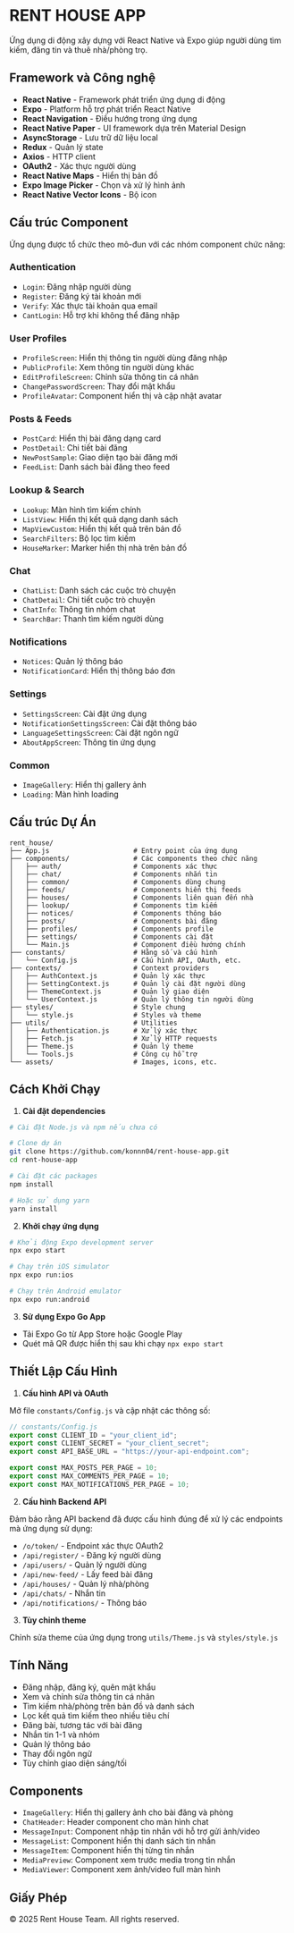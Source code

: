 # RENT HOUSE APP

Ứng dụng di động xây dựng với React Native và Expo giúp người dùng tìm kiếm, đăng tin và thuê nhà/phòng trọ.

## Framework và Công nghệ

- **React Native** - Framework phát triển ứng dụng di động
- **Expo** - Platform hỗ trợ phát triển React Native
- **React Navigation** - Điều hướng trong ứng dụng
- **React Native Paper** - UI framework dựa trên Material Design
- **AsyncStorage** - Lưu trữ dữ liệu local
- **Redux** - Quản lý state
- **Axios** - HTTP client
- **OAuth2** - Xác thực người dùng
- **React Native Maps** - Hiển thị bản đồ
- **Expo Image Picker** - Chọn và xử lý hình ảnh
- **React Native Vector Icons** - Bộ icon

## Cấu trúc Component

Ứng dụng được tổ chức theo mô-đun với các nhóm component chức năng:

### Authentication
- `Login`: Đăng nhập người dùng
- `Register`: Đăng ký tài khoản mới
- `Verify`: Xác thực tài khoản qua email
- `CantLogin`: Hỗ trợ khi không thể đăng nhập

### User Profiles
- `ProfileScreen`: Hiển thị thông tin người dùng đăng nhập
- `PublicProfile`: Xem thông tin người dùng khác
- `EditProfileScreen`: Chỉnh sửa thông tin cá nhân
- `ChangePasswordScreen`: Thay đổi mật khẩu
- `ProfileAvatar`: Component hiển thị và cập nhật avatar

### Posts & Feeds
- `PostCard`: Hiển thị bài đăng dạng card
- `PostDetail`: Chi tiết bài đăng
- `NewPostSample`: Giao diện tạo bài đăng mới
- `FeedList`: Danh sách bài đăng theo feed

### Lookup & Search
- `Lookup`: Màn hình tìm kiếm chính
- `ListView`: Hiển thị kết quả dạng danh sách
- `MapViewCustom`: Hiển thị kết quả trên bản đồ
- `SearchFilters`: Bộ lọc tìm kiếm
- `HouseMarker`: Marker hiển thị nhà trên bản đồ

### Chat
- `ChatList`: Danh sách các cuộc trò chuyện
- `ChatDetail`: Chi tiết cuộc trò chuyện
- `ChatInfo`: Thông tin nhóm chat
- `SearchBar`: Thanh tìm kiếm người dùng

### Notifications
- `Notices`: Quản lý thông báo
- `NotificationCard`: Hiển thị thông báo đơn

### Settings
- `SettingsScreen`: Cài đặt ứng dụng
- `NotificationSettingsScreen`: Cài đặt thông báo
- `LanguageSettingsScreen`: Cài đặt ngôn ngữ
- `AboutAppScreen`: Thông tin ứng dụng

### Common
- `ImageGallery`: Hiển thị gallery ảnh
- `Loading`: Màn hình loading

## Cấu trúc Dự Án

```
rent_house/
├── App.js                     # Entry point của ứng dụng
├── components/                # Các components theo chức năng
│   ├── auth/                  # Components xác thực
│   ├── chat/                  # Components nhắn tin
│   ├── common/                # Components dùng chung
│   ├── feeds/                 # Components hiển thị feeds
│   ├── houses/                # Components liên quan đến nhà
│   ├── lookup/                # Components tìm kiếm
│   ├── notices/               # Components thông báo
│   ├── posts/                 # Components bài đăng
│   ├── profiles/              # Components profile
│   ├── settings/              # Components cài đặt
│   └── Main.js                # Component điều hướng chính
├── constants/                 # Hằng số và cấu hình
│   └── Config.js              # Cấu hình API, OAuth, etc.
├── contexts/                  # Context providers
│   ├── AuthContext.js         # Quản lý xác thực
│   ├── SettingContext.js      # Quản lý cài đặt người dùng
│   ├── ThemeContext.js        # Quản lý giao diện
│   └── UserContext.js         # Quản lý thông tin người dùng
├── styles/                    # Style chung
│   └── style.js               # Styles và theme
├── utils/                     # Utilities
│   ├── Authentication.js      # Xử lý xác thực
│   ├── Fetch.js               # Xử lý HTTP requests
│   ├── Theme.js               # Quản lý theme
│   └── Tools.js               # Công cụ hỗ trợ
└── assets/                    # Images, icons, etc.
```

## Cách Khởi Chạy

1. **Cài đặt dependencies**

```bash
# Cài đặt Node.js và npm nếu chưa có

# Clone dự án
git clone https://github.com/konnn04/rent-house-app.git
cd rent-house-app

# Cài đặt các packages
npm install

# Hoặc sử dụng yarn
yarn install
```

2. **Khởi chạy ứng dụng**

```bash
# Khởi động Expo development server
npx expo start

# Chạy trên iOS simulator
npx expo run:ios

# Chạy trên Android emulator
npx expo run:android
```

3. **Sử dụng Expo Go App**

- Tải Expo Go từ App Store hoặc Google Play
- Quét mã QR được hiển thị sau khi chạy `npx expo start`

## Thiết Lập Cấu Hình

1. **Cấu hình API và OAuth**

Mở file `constants/Config.js` và cập nhật các thông số:

```javascript
// constants/Config.js
export const CLIENT_ID = "your_client_id"; 
export const CLIENT_SECRET = "your_client_secret";
export const API_BASE_URL = "https://your-api-endpoint.com";

export const MAX_POSTS_PER_PAGE = 10;
export const MAX_COMMENTS_PER_PAGE = 10;
export const MAX_NOTIFICATIONS_PER_PAGE = 10;
```

2. **Cấu hình Backend API**

Đảm bảo rằng API backend đã được cấu hình đúng để xử lý các endpoints mà ứng dụng sử dụng:
- `/o/token/` - Endpoint xác thực OAuth2
- `/api/register/` - Đăng ký người dùng
- `/api/users/` - Quản lý người dùng
- `/api/new-feed/` - Lấy feed bài đăng
- `/api/houses/` - Quản lý nhà/phòng
- `/api/chats/` - Nhắn tin
- `/api/notifications/` - Thông báo

3. **Tùy chỉnh theme**

Chỉnh sửa theme của ứng dụng trong `utils/Theme.js` và `styles/style.js`

## Tính Năng

- Đăng nhập, đăng ký, quên mật khẩu
- Xem và chỉnh sửa thông tin cá nhân
- Tìm kiếm nhà/phòng trên bản đồ và danh sách
- Lọc kết quả tìm kiếm theo nhiều tiêu chí
- Đăng bài, tương tác với bài đăng
- Nhắn tin 1-1 và nhóm
- Quản lý thông báo
- Thay đổi ngôn ngữ
- Tùy chỉnh giao diện sáng/tối

## Components

- `ImageGallery`: Hiển thị gallery ảnh cho bài đăng và phòng
- `ChatHeader`: Header component cho màn hình chat
- `MessageInput`: Component nhập tin nhắn với hỗ trợ gửi ảnh/video
- `MessageList`: Component hiển thị danh sách tin nhắn
- `MessageItem`: Component hiển thị từng tin nhắn
- `MediaPreview`: Component xem trước media trong tin nhắn
- `MediaViewer`: Component xem ảnh/video full màn hình

## Giấy Phép

© 2025 Rent House Team. All rights reserved.